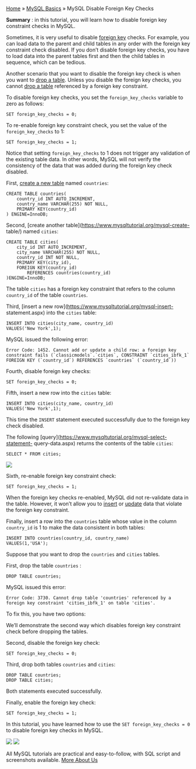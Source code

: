 

[Home](https://www.mysqltutorial.org/) » [MySQL
Basics](https://www.mysqltutorial.org/mysql-basics/) » MySQL Disable Foreign
Key Checks



 **Summary** : in this tutorial, you will learn how to disable foreign key
constraint checks in MySQL.



Sometimes, it is very useful to disable [foreign
key](https://www.mysqltutorial.org/mysql-foreign-key/) checks. For example,
you can load data to the parent and child tables in any order with the foreign
key constraint check disabled. If you don’t disable foreign key checks, you
have to load data into the parent tables first and then the child tables in
sequence, which can be tedious.



Another scenario that you want to disable the foreign key check is when you
want to [drop a table](https://www.mysqltutorial.org/mysql-drop-table). Unless
you disable the foreign key checks, you cannot [drop a
table](https://www.mysqltutorial.org/mysql-drop-table "MySQL DROP TABLE")
referenced by a foreign key constraint.



To disable foreign key checks, you set the `foreign_key_checks` variable to
zero as follows:


    
    
    SET foreign_key_checks = 0;



To re-enable foreign key constraint check, you set the value of the
`foreign_key_checks` to 1:


    
    
    SET foreign_key_checks = 1;



Notice that setting `foreign_key_checks` to 1 does not trigger any validation
of the existing table data. In other words, MySQL will not verify the
consistency of the data that was added during the foreign key check disabled.



First, [create a new table](https://www.mysqltutorial.org/mysql-create-table/)
named `countries`:


    
    
    CREATE TABLE countries(
        country_id INT AUTO_INCREMENT,
        country_name VARCHAR(255) NOT NULL,
        PRIMARY KEY(country_id)
    ) ENGINE=InnoDB;
    



Second, [create another table](https://www.mysqltutorial.org/mysql-create-
table/) named `cities`:


    
    
    CREATE TABLE cities(
        city_id INT AUTO_INCREMENT,
        city_name VARCHAR(255) NOT NULL,
        country_id INT NOT NULL,
        PRIMARY KEY(city_id),
        FOREIGN KEY(country_id) 
    		REFERENCES countries(country_id)
    )ENGINE=InnoDB;



The table `cities` has a foreign key constraint that refers to the column
`country_id` of the table `countries`.



Third, [insert a new row](https://www.mysqltutorial.org/mysql-insert-
statement.aspx) into the `cities` table:


    
    
    INSERT INTO cities(city_name, country_id)
    VALUES('New York',1);



MySQL issued the following error:


    
    
    Error Code: 1452. Cannot add or update a child row: a foreign key constraint fails (`classicmodels`.`cities`, CONSTRAINT `cities_ibfk_1` FOREIGN KEY (`country_id`) REFERENCES `countries` (`country_id`))



Fourth, disable foreign key checks:


    
    
    SET foreign_key_checks = 0;



Fifth, insert a new row into the `cities` table:


    
    
    INSERT INTO cities(city_name, country_id)
    VALUES('New York',1);



This time the `INSERT` statement executed successfully due to the foreign key
check disabled.



The following [query](https://www.mysqltutorial.org/mysql-select-statement-
query-data.aspx) returns the contents of the table `cities`:


    
    
    SELECT * FROM cities;

![](https://www.mysqltutorial.org/wp-content/uploads/2019/09/MySQL-Disable-Foreign-Key-Checks-example.png)


Sixth, re-enable foreign key constraint check:


    
    
    SET foreign_key_checks = 1;



When the foreign key checks re-enabled, MySQL did not re-validate data in the
table. However, it won’t allow you to
[insert](https://www.mysqltutorial.org/mysql-insert-statement.aspx) or
[update](https://www.mysqltutorial.org/mysql-update-data.aspx) data that
violate the foreign key constraint.



Finally, insert a row into the `countries` table whose value in the column
`country_id` is 1 to make the data consistent in both tables:


    
    
    INSERT INTO countries(country_id, country_name)
    VALUES(1,'USA');



Suppose that you want to drop the `countries` and `cities` tables.



First, drop the table `countries` :


    
    
    DROP TABLE countries;



MySQL issued this error:


    
    
    Error Code: 3730. Cannot drop table 'countries' referenced by a foreign key constraint 'cities_ibfk_1' on table 'cities'.



To fix this, you have two options:



We’ll demonstrate the second way which disables foreign key constraint check
before dropping the tables.



Second, disable the foreign key check:


    
    
    SET foreign_key_checks = 0;



Third, drop both tables `countries` and `cities`:


    
    
    DROP TABLE countries;
    DROP TABLE cities;



Both statements executed successfully.



Finally, enable the foreign key check:


    
    
    SET foreign_key_checks = 1;



In this tutorial, you have learned how to use the `SET foreign_key_checks = 0`
to disable foreign key checks in MySQL.

![](https://www.mysqltutorial.org/wp-content/themes/evolution/img/left.svg)
![](https://www.mysqltutorial.org/wp-content/themes/evolution/img/right.svg)


All MySQL tutorials are practical and easy-to-follow, with SQL script and
screenshots available. [More About Us](/about-us/)

